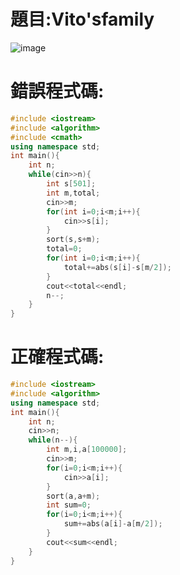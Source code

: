 # 題目:Vito'sfamily
![image](https://github.com/HoChenYu/Programming-practice/assets/63805851/d9980a47-45ff-4b5b-9bc1-4b4829ada634)

# 錯誤程式碼:
````C++
#include <iostream>
#include <algorithm>
#include <cmath>
using namespace std;
int main(){
	int n;
	while(cin>>n){
		int s[501];
		int m,total;
		cin>>m;
		for(int i=0;i<m;i++){
			cin>>s[i];
		}
		sort(s,s+m);
		total=0;
		for(int i=0;i<m;i++){
			total+=abs(s[i]-s[m/2]);
		}
		cout<<total<<endl;
		n--;
	}
}
````
# 正確程式碼:
````C++
#include <iostream>
#include <algorithm>
using namespace std;
int main(){
	int n;
	cin>>n;
	while(n--){
		int m,i,a[100000];
		cin>>m;
		for(i=0;i<m;i++){
			cin>>a[i];
		}
		sort(a,a+m);
		int sum=0;
		for(i=0;i<m;i++){
			sum+=abs(a[i]-a[m/2]);
		}
		cout<<sum<<endl;
	}
}	
````
